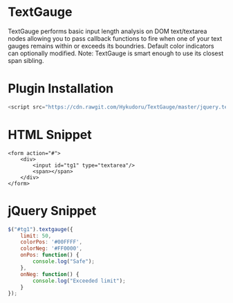# TextGauge
TextGauge performs basic input length analysis on DOM text/textarea nodes
allowing you to pass callback functions to fire when one of your text gauges
remains within or exceeds its boundries. Default color indicators can optionally modified.
Note: TextGauge is smart enough to use its closest span sibling.


# Plugin Installation
```javascript
<script src="https://cdn.rawgit.com/Hykudoru/TextGauge/master/jquery.textgauge.js"></script>
```

# HTML Snippet
```
<form action="#">
	<div>
		<input id="tg1" type="textarea"/>
		<span></span>
	</div>
</form>
```

# jQuery Snippet
```javascript
$("#tg1").textgauge({
	limit: 50,
	colorPos: '#00FFFF',
	colorNeg: '#FF0000',
	onPos: function() {
		console.log("Safe");
	},
	onNeg: function() {
		console.log("Exceeded limit");
	}
});
```

